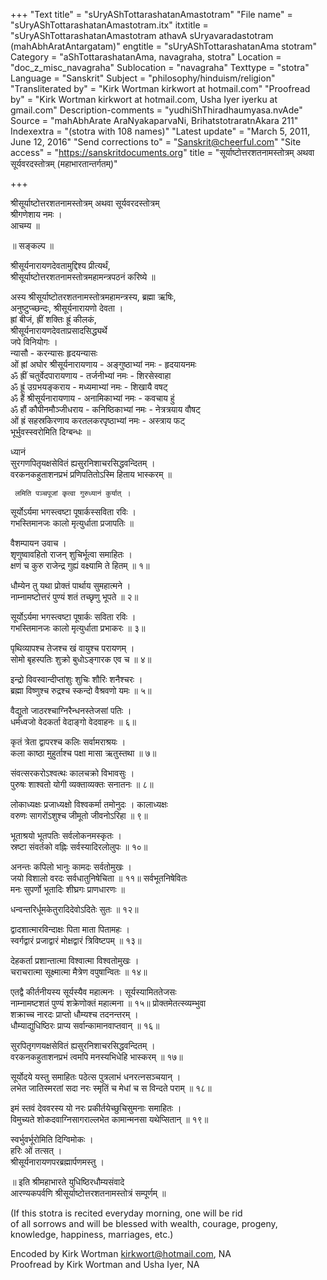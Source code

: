 +++
"Text title" = "sUryAShTottarashatanAmastotram"
"File name" = "sUryAShTottarashatanAmastotram.itx"
itxtitle = "sUryAShTottarashatanAmastotram athavA sUryavaradastotram (mahAbhAratAntargatam)"
engtitle = "sUryAShTottarashatanAma stotram"
Category = "aShTottarashatanAma, navagraha, stotra"
Location = "doc_z_misc_navagraha"
Sublocation = "navagraha"
Texttype = "stotra"
Language = "Sanskrit"
Subject = "philosophy/hinduism/religion"
"Transliterated by" = "Kirk Wortman kirkwort at hotmail.com"
"Proofread by" = "Kirk Wortman kirkwort at hotmail.com, Usha Iyer iyerku at gmail.com"
Description-comments = "yudhiShThiradhaumyasa.nvAde"
Source = "mahAbhArate AraNyakaparvaNi, BrihatstotraratnAkara 211"
Indexextra = "(stotra with 108 names)"
"Latest update" = "March 5, 2011, June 12, 2016"
"Send corrections to" = "Sanskrit@cheerful.com"
"Site access" = "https://sanskritdocuments.org"
title = "सूर्याष्टोत्तरशतनामस्तोत्रम् अथवा सूर्यवरदस्तोत्रम् (महाभारतान्तर्गतम्)"

+++
  
 श्रीसूर्याष्टोत्तरशतनामस्तोत्रम् अथवा सूर्यवरदस्तोत्रम्   
श्रीगणेशाय नमः ।  
आचम्य ॥  
  
 ॥ सङ्कल्प ॥  
  
श्रीसूर्यनारायणदेवतामुद्दिश्य प्रीत्यर्थं,  
श्रीसूर्याष्टोत्तरशतनामस्तोत्रमहामन्त्रपठनं करिष्ये ॥  
  
अस्य श्रीसूर्याष्टोतरशतनामस्तोत्रमहामन्त्रस्य, ब्रह्मा ऋषिः,  
अनुष्टुप्च्छन्दः, श्रीसूर्यनारायणो देवता ।  
ह्रां बीजं, ह्रीं शक्तिः ह्रूं कीलकं,  
श्रीसूर्यनारायणदेवताप्रसादसिद्ध्यर्थे  
जपे विनियोगः ।  
 न्यासौ - करन्यासः           हृदयन्यासः  
ओं ह्रां अघोर श्रीसूर्यनारायणाय - अङ्गुष्ठाभ्यां नमः - हृदयायनमः  
ॐ ह्रीं चतुर्वेदपारायणाय - तर्जनीभ्यां नमः - शिरसेस्वाहा  
ॐ ह्रूं उग्रभयङ्कराय - मध्यमाभ्यां नमः - शिखायै वषट्  
ॐ हैं श्रीसूर्यनारायणाय - अनामिकाभ्यां नमः - कवचाय हुं  
ॐ हौं कौपीनमौञ्जीधराय - कनिष्ठिकाभ्यां नमः - नेत्रत्रयाय वौषट्  
ओं ह्रं सहस्रकिरणाय      करतलकरपृष्ठाभ्यां नमः - अस्त्राय फट्  
भूर्भुवस्स्वरोमिति दिग्बन्धः ॥  
  
ध्यानं  
सुरगणपितृयक्षसेवितं ह्यसुरनिशाचरसिद्धवन्दितम् ।  
वरकनकहुताशनप्रभं प्रणिपतितोऽस्मि हिताय भास्करम् ॥  
  
     लमिति पञ्चपूजां कृत्वा गुरुध्यानं कुर्यात् ।  
सूर्योऽर्यमा भगस्त्वष्टा पूषार्कस्सविता रविः ।  
     गभस्तिमानजः कालो मृत्युर्धाता प्रजापतिः ॥  
  
वैशम्पायन उवाच ।  
शृणुष्वावहितो राजन् शुचिर्भूत्वा समाहितः ।  
क्षणं च कुरु राजेन्द्र गुह्यं वक्ष्यामि ते हितम् ॥ १॥  
  
धौम्येन तु यथा प्रोक्तं पार्थाय सुमहात्मने ।  
नाम्नामष्टोत्तरं पुण्यं शतं तच्छृणु भूपते ॥ २॥  
  
सूर्योऽर्यमा भगस्त्वष्टा पूषार्कः सविता रविः ।   
गभस्तिमानजः कालो मृत्युर्धाता प्रभाकरः ॥ ३॥  
  
पृथिव्यापश्च तेजश्च खं वायुश्च परायणम् ।   
सोमो बृहस्पतिः शुक्रो बुधोऽङ्गारक एव च ॥ ४॥  
  
इन्द्रो विवस्वान्दीप्तांशुः शुचिः शौरिः शनैश्चरः ।   
ब्रह्मा विष्णुश्च रुद्रश्च स्कन्दो वैश्रवणो यमः ॥ ५॥  
  
वैद्युतो जाठरश्चाग्निरैन्धनस्तेजसां पतिः ।   
धर्मध्वजो वेदकर्ता वेदाङ्गो वेदवाहनः ॥ ६॥  
  
कृतं त्रेता द्वापरश्च कलिः सर्वामराश्रयः ।   
कला काष्ठा मुहुर्ताश्च पक्षा मासा ऋतुस्तथा ॥ ७॥  
  
संवत्सरकरोऽश्वत्थः कालचक्रो विभावसुः ।   
पुरुषः शाश्वतो योगी व्यक्ताव्यक्तः सनातनः ॥ ८॥  
  
लोकाध्यक्षः प्रजाध्यक्षो विश्वकर्मा तमोनुदः । कालाध्यक्षः  
वरुणः सागरोंऽशुश्च जीमूतो जीवनोऽरिहा ॥ ९॥  
  
भूताश्रयो भूतपतिः सर्वलोकनमस्कृतः ।  
स्रष्टा संवर्तको वह्निः सर्वस्यादिरलोलुपः ॥ १०॥  
  
अनन्तः कपिलो भानुः कामदः सर्वतोमुखः ।  
जयो विशालो वरदः सर्वधातुनिषेचिता ॥ ११॥  सर्वभूतनिषेवितः  
मनः सुपर्णो भूतादिः शीघ्रगः प्राणधारणः ॥  
  
धन्वन्तरिर्धूमकेतुरादिदेवोऽदितेः सुतः ॥ १२॥  
  
द्वादशात्मारविन्दाक्षः पिता माता पितामहः ।   
स्वर्गद्वारं प्रजाद्वारं मोक्षद्वारं त्रिविष्टपम् ॥ १३॥  
  
देहकर्ता प्रशान्तात्मा विश्वात्मा विश्वतोमुखः ।   
चराचरात्मा सूक्ष्मात्मा मैत्रेण वपुषान्वितः ॥ १४॥  
  
एतद्वै कीर्तनीयस्य सूर्यस्यैव महात्मनः । सूर्यस्यामिततेजसः  
नाम्नामष्टशतं पुण्यं शक्रेणोक्तं महात्मना ॥ १५॥ प्रोक्तमेतत्स्व्यम्भुवा  
शक्राच्च नारदः प्राप्तो धौम्यश्च तदनन्तरम् ।  
धौम्याद्युधिष्ठिरः प्राप्य सर्वान्कामानवाप्तवान् ॥ १६॥  
  
सुरपितृगणयक्षसेवितं ह्यसुरनिशाचरसिद्धवन्दितम् ।  
वरकनकहुताशनप्रभं त्वमपि मनस्यभिधेहि भास्करम् ॥ १७॥  
  
सूर्योदये यस्तु समाहितः पठेत्स पुत्रलाभं धनरत्नसञ्चयान् ।  
लभेत जातिस्मरतां सदा नरः स्मृतिं च मेधां च स विन्दते पराम् ॥ १८॥  
  
इमं स्तवं देववरस्य यो नरः प्रकीर्तयेच्छुचिसुमनाः समाहितः ।  
विमुच्यते शोकदवाग्निसागराल्लभेत कामान्मनसा यथेप्सितान् ॥ १९॥  
  
स्वर्भुवर्भूरोमिति दिग्विमोकः ।  
हरिः ओं तत्सत् ।  
श्रीसूर्यनारायणपरब्रह्मार्पणमस्तु ।  
  
॥ इति श्रीमहाभारते युधिष्ठिरधौम्यसंवादे  
आरण्यकपर्वणि श्रीसूर्याष्टोत्तरशतनामस्तोत्रं सम्पूर्णम् ॥  
  
  
  
(If this stotra is recited everyday morning, one will be rid  
of all sorrows and will be blessed with wealth, courage, progeny,  
knowledge, happiness, marriages, etc.)  
  
Encoded by Kirk Wortman kirkwort@hotmail.com, NA  
Proofread by Kirk Wortman and Usha Iyer, NA  
  
